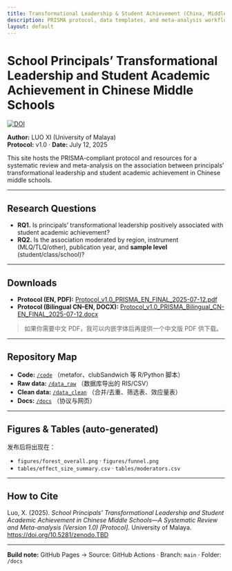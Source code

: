 ```yaml
---
title: Transformational Leadership & Student Achievement (China, Middle Schools)
description: PRISMA protocol, data templates, and meta-analysis workflow for the link between principals’ transformational leadership and student academic achievement in Chinese middle schools.
layout: default
---
```


# School Principals’ Transformational Leadership and Student Academic Achievement in Chinese Middle Schools

[![DOI](https://zenodo.org/badge/DOI/10.5281/zenodo.TBD.svg)](https://doi.org/10.5281/zenodo.TBD)

**Author:** LUO XI (University of Malaya)  
**Protocol:** v1.0 · **Date:** July 12, 2025

This site hosts the PRISMA-compliant protocol and resources for a systematic review and meta-analysis on the association between principals’ transformational leadership and student academic achievement in Chinese middle schools.

---

## Research Questions
- **RQ1.** Is principals’ transformational leadership positively associated with student academic achievement?
- **RQ2.** Is the association moderated by region, instrument (MLQ/TLQ/other), publication year, and **sample level** (student/class/school)?

---

## Downloads
- **Protocol (EN, PDF):** [Protocol_v1.0_PRISMA_EN_FINAL_2025-07-12.pdf](./Protocol_v1.0_PRISMA_EN_FINAL_2025-07-12.pdf)
- **Protocol (Bilingual CN–EN, DOCX):** [Protocol_v1.0_PRISMA_Bilingual_CN-EN_FINAL_2025-07-12.docx](./Protocol_v1.0_PRISMA_Bilingual_CN-EN_FINAL_2025-07-12.docx)

> 如果你需要中文 PDF，我可以内嵌字体后再提供一个中文版 PDF 供下载。

---

## Repository Map
- **Code:** [`/code`](../code) （metafor、clubSandwich 等 R/Python 脚本）
- **Raw data:** [`/data_raw`](../data_raw) （数据库导出的 RIS/CSV）
- **Clean data:** [`/data_clean`](../data_clean) （合并/去重、筛选表、效应量表）
- **Docs:** [`/docs`](.) （协议与网页）

---

## Figures & Tables (auto-generated)
发布后将出现在：
- `figures/forest_overall.png` · `figures/funnel.png`  
- `tables/effect_size_summary.csv` · `tables/moderators.csv`

---

## How to Cite
Luo, X. (2025). *School Principals’ Transformational Leadership and Student Academic Achievement in Chinese Middle Schools—A Systematic Review and Meta-analysis (Version 1.0) [Protocol].* University of Malaya. https://doi.org/10.5281/zenodo.TBD

---

**Build note:** GitHub Pages → Source: GitHub Actions · Branch: `main` · Folder: `/docs`
